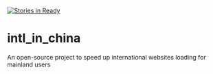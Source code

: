 [![Stories in Ready](https://badge.waffle.io/aalsamman/intl_in_china.png?label=ready&title=Ready)](https://waffle.io/aalsamman/intl_in_china)
# intl_in_china
An open-source project to speed up international websites loading for mainland users

